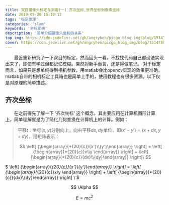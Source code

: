 ```yaml
---
title: 双目摄像头标定与测距(一) 齐次坐标,世界坐标到像素坐标
date: 2019-07-30 15:10:12
tags: '标定原理'
categories: 'slam'
keywords: '坐标变换'
description: '简单介绍摄像头坐标的关系'
top_img: https://cdn.jsdelivr.net/gh/angryhen/picgo_blog_img/blog/15147802-382f7d3ffa1be3dd.png
cover: https://cdn.jsdelivr.net/gh/angryhen/picgo_blog_img/blog/15147802-382f7d3ffa1be3dd.png
---
```


&emsp;&emsp;最近重新研究了一下双目的标定，然而回头一看，不找找代码自己都没法实现出来了，即使有学过但都记忆模糊。果然对新手而言，还是得做笔记。
对于标定而言，如果只是想单纯得到相机参数，用matlab会比opencv实现的效果更准确，matlab自带的相机标定工具箱也是简单上手的，使用教程也有很多资源。以下仅是对原理的简单描述。

## 齐次坐标
&emsp;&emsp;在之前得先了解一下 ‘齐次坐标’ 这个概念，其主要应用在计算机图形计算上，简单理解就是为了简化几何变换在计算机上的计算。例如：

>平移$t$：坐标$(x, y)$分别向上，向右平移$dx,dy$单位，即$(x' - y')=(x+dx,y+dy)$，用矩阵表示：
>
>$$ \left[ {\begin{array}{*{20}{c}}{x'}\\{y'}\end{array}} \right] = \left[ {\begin{array}{*{20}{c}}x\\y
>\end{array}} \right] + \left[ {\begin{array}{*{20}{c}}{dx}\\{dy}\end{array}} \right]\ $$



$ \left[ {\begin{array}{*{20}{c}}{x'}\\{y'}\end{array}} \right] = \left[ {\begin{array}{*{20}{c}}x\\y
\end{array}} \right] + \left[ {\begin{array}{*{20}{c}}{dx}\\{dy}\end{array}} \right] \ $​ 

$$ \Alpha $$

$$E=mc^2$$

